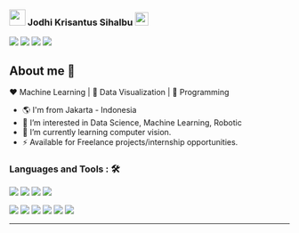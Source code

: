 ### <img src="https://github.com/TheDudeThatCode/TheDudeThatCode/blob/master/Assets/Hi.gif" width="29px"> Jodhi Krisantus Sihalbu&nbsp;<img src="https://github.com/TheDudeThatCode/TheDudeThatCode/blob/master/Assets/Earth.gif" width="24px">

<a href="https://www.linkedin.com/in/jodhi-krisantus-sihalbu"><img src="https://img.shields.io/badge/-Jodhi%20Krisantus-0077B5?style=flat-square&logo=Linkedin&logoColor=white"/></a>
<a href="mailto:sihalbu241299@gmail.com"><img src="https://img.shields.io/badge/-sihalbu241299@gmail.com-D14836?style=flat-square&logo=Gmail&logoColor=white"/></a>
<a href="mailto:jodhi1911253@itpln.ac.id"><img src="https://img.shields.io/badge/-jodhi1911253@itpln.ac.id-0078D4?style=flat-square&logo=Microsoft&logoColor=white"/></a>
<a href="https://instagram.com/jodhi_kris"><img src="https://img.shields.io/badge/-@jodhi_kris-E4405F?style=flat-square&logo=Instagram&logoColor=white"/></a>
</p>


## About me 👋

:heart: Machine Learning | :black_heart: Data Visualization | :blue_heart: Programming

- :earth_americas: I'm from Jakarta - Indonesia
- 🔭 I’m interested in Data Science, Machine Learning, Robotic
- 🌱 I’m currently learning computer vision.
- ⚡  Available for Freelance projects/internship opportunities.
<!-- - 💬 Read out my blogs on [Journal](https://journaldev.netlify.app) -->

### Languages and Tools : 🛠

<a> <img src="https://img.shields.io/badge/c++%20-%2300599C.svg?&style=for-the-badge&logo=c++%2B%2B&logoColor=white"> </a>
<a> <img src="https://img.shields.io/badge/python%20-%2314354C.svg?&style=for-the-badge&logo=python&logoColor=white">  </a>
<a> <img src="https://img.shields.io/badge/git%20-%23F05033.svg?&style=for-the-badge&logo=git&logoColor=white"/> </a>
<a> <img src="https://img.shields.io/badge/PostgreSQL%20-black?&style=for-the-badge&logo=postgresql"/> </a>

<a> <img src="https://img.shields.io/badge/arduino-blue?&style=for-the-badge&logo=arduino&logoColor=black"/> </a>
<a> <img src="https://img.shields.io/badge/-Git-black?&style=for-the-badge&logo=git"/> </a>
<a> <img src="https://img.shields.io/badge/-Raspberry-C51A4A?&style=for-the-badge&logo=Raspberry-Pi"/> </a>
<a> <img src="https://img.shields.io/badge/-Tableau-white?&style=for-the-badge&logo=tableau"/> </a>
<a> <img src="https://img.shields.io/badge/-Looker Studio-white?&style=for-the-badge&logo=Looker"/> </a>
<a> <img src="https://img.shields.io/badge/-Visual Studio Code-333333?&style=for-the-badge&logo=visual-studio-code"/> </a>
<hr>
